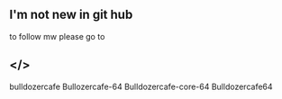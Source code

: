 ## I'm not new in git hub
to follow mw please go to 
## </>
bulldozercafe
Bullozercafe-64 
Bulldozercafe-core-64
Bulldozercafe64
